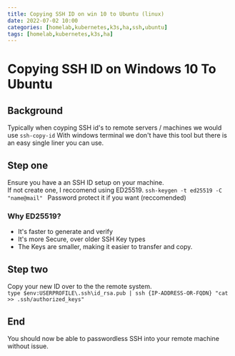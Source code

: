 ```yaml
---
title: Copying SSH ID on win 10 to Ubuntu (linux)
date: 2022-07-02 10:00
categories: [homelab,kubernetes,k3s,ha,ssh,ubuntu]
tags: [homelab,kubernetes,k3s,ha]
---
```

# Copying SSH ID on Windows 10 To Ubuntu

## Background
Typically when coyping SSH id's to remote servers / machines we would use 
```ssh-copy-id```
With windows terminal we don't have this tool but there is an easy single liner you can use.  

## Step one
Ensure you have a an SSH ID setup on your machine.  
If not create one, I reccomend using ED25519. 
```ssh-keygen -t ed25519 -C "name@mail" ```
Password protect it if you want (reccomended)  

### Why ED25519?
- It's faster to generate and verify
- It's more Secure, over older SSH Key types
- The Keys are smaller, making it easier to transfer and copy.

## Step two
Copy your new ID over to the the remote system.  
```type $env:USERPROFILE\.ssh\id_rsa.pub | ssh {IP-ADDRESS-OR-FQDN} "cat >> .ssh/authorized_keys"```

## End
You should now be able to passwordless SSH into your remote machine without issue. 